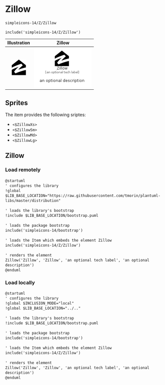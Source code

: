 # Zillow


```text
simpleicons-14/Z/Zillow
```

```text
include('simpleicons-14/Z/Zillow')
```



| Illustration | Zillow |
| :---: | :---: |
| ![illustration for Illustration](../../simpleicons-14/Z/Zillow.png) | ![illustration for Zillow](../../simpleicons-14/Z/Zillow.Local.png) |



## Sprites
The item provides the following sriptes:

- `<$ZillowXs>`
- `<$ZillowSm>`
- `<$ZillowMd>`
- `<$ZillowLg>`





## Zillow

### Load remotely
```plantuml
@startuml
' configures the library
!global $LIB_BASE_LOCATION="https://raw.githubusercontent.com/tmorin/plantuml-libs/master/distribution"

' loads the library's bootstrap
!include $LIB_BASE_LOCATION/bootstrap.puml

' loads the package bootstrap
include('simpleicons-14/bootstrap')

' loads the Item which embeds the element Zillow
include('simpleicons-14/Z/Zillow')

' renders the element
Zillow('Zillow', 'Zillow', 'an optional tech label', 'an optional description')
@enduml
```

### Load locally
```plantuml
@startuml
' configures the library
!global $INCLUSION_MODE="local"
!global $LIB_BASE_LOCATION="../.."

' loads the library's bootstrap
!include $LIB_BASE_LOCATION/bootstrap.puml

' loads the package bootstrap
include('simpleicons-14/bootstrap')

' loads the Item which embeds the element Zillow
include('simpleicons-14/Z/Zillow')

' renders the element
Zillow('Zillow', 'Zillow', 'an optional tech label', 'an optional description')
@enduml
```

